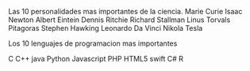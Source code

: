 Las 10 personalidades mas importantes de la ciencia.
Marie Curie
Isaac Newton
Albert Eintein
Dennis Ritchie
Richard Stallman
Linus Torvals
Pitagoras
Stephen Hawking
Leonardo Da Vinci
Nikola Tesla

Los 10 lenguajes de programacion mas importantes

C
C++
java
Python
Javascript
PHP
HTML5
swift
C#
R

